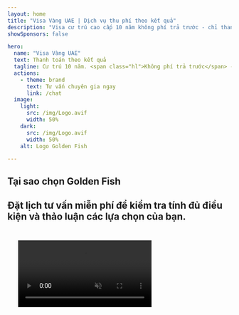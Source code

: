 ```yaml
---
layout: home
title: "Visa Vàng UAE | Dịch vụ thu phí theo kết quả"
description: "Visa cư trú cao cấp 10 năm không phí trả trước - chỉ thanh toán sau khi được phê duyệt. Quản lý hồ sơ toàn diện với tỷ lệ thành công 98%. Dịch vụ gia hạn miễn phí, chỉ phí chính phủ."
showSponsors: false

hero:
  name: "Visa Vàng UAE"
  text: Thanh toán theo kết quả
  tagline: Cư trú 10 năm. <span class="hl">Không phí trả trước</span> - chỉ thanh toán sau khi được phê duyệt. Tỷ lệ thành công 98%.
  actions:
    - theme: brand
      text: Tư vấn chuyên gia ngay
      link: /chat
  image:
    light:
      src: /img/Logo.avif
      width: 50%
    dark:
      src: /img/Logo.avif
      width: 50%
    alt: Logo Golden Fish

---
```


<FeatureCards :features="[
  {
    title: 'Lợi ích Visa Vàng UAE',
    items: [
      'Hiệu lực 10 năm với tùy chọn gia hạn khi duy trì các điều kiện đủ điều kiện',
      '**Không cần nhập cảnh UAE mỗi 6 tháng**',
      'Được phép sở hữu 100% doanh nghiệp',
      'Bảo lãnh thành viên gia đình và nhân viên gia đình không giới hạn',
      'Bảo lãnh con cái đến 25 tuổi',
      'Bao gồm bảo lãnh cha mẹ',
      'Không cần nhà bảo lãnh hoặc chủ lao động'
    ],
    linkText: 'Tìm hiểu thêm',
    link: '../../company-registration/golden-visa#key-benefits-of-the-uae-golden-visa',
    icon: {
      light: '/img/iStock-1785818081.avif',
      dark: '/img/iStock-1203821481.avif',
      alt: 'Dịch vụ Visa',
      width: '100%'
    }
  },
  {
    title: 'Cách nhận Visa Vàng UAE',
    // details: 'Chọn con đường đủ điều kiện của bạn:',
    items: [
      'Đầu tư 2 triệu AED vào bất động sản UAE',
      'Gửi 2 triệu AED vào quỹ đầu tư UAE',
      'Doanh nghiệp với vốn 2 triệu AED',
      'Đóng góp FTA hàng năm 250K AED',
      'Chuyên gia có kỹ năng',
      'Thiên tài tài năng'
    ],
    linkText: 'Tìm hiểu thêm',
    link: '../../company-registration/golden-visa#uae-golden-visa-eligibility-and-requirements',
    icon: {
      light: '/img/iStock-1333000394.avif',
      dark: '/img/iStock-584576538.avif',
      alt: 'Dịch vụ Visa',
      width: '10%'
    }
  },
  {
    title: 'Quy trình Visa Vàng',
    bullet: '✓',
    items: [
      'Đánh giá điều kiện ban đầu',
      'Chuẩn bị và xác minh tài liệu',
      'Khám y tế và sinh trắc học',
      'Nộp hồ sơ và xử lý đơn',
      'Cấp Emirates ID và visa',
      'Bảo lãnh visa gia đình (tùy chọn)'
    ],
    linkText: 'Tìm hiểu thêm',
    link: '../../company-registration/golden-visa#uae-golden-visa-application-process',
    icon: {
      light: '/img/ILONMASKID.webp',
      dark: '/img/ILONMASKID.webp',
      alt: 'Dịch vụ Visa',
      width: '100%'
    }
  }
]" />

## Tại sao chọn Golden Fish

<BenefitsList :features="[
  {
    icon: '🏢',
    title: 'Chuyên môn địa phương UAE',
    text: 'Các chuyên gia tận tâm tại Dubai cung cấp hướng dẫn chuyên nghiệp qua từng bước của quy trình.'
  },
  {
    icon: '📊',
    title: 'Tỷ lệ thành công đã được chứng minh',
    text: 'Tỷ lệ phê duyệt trên 90% với hàng trăm visa, tài khoản ngân hàng và đăng ký công ty được cấp thông qua dịch vụ xử lý cao cấp của chúng tôi.'
  },
  {
    icon: '💸',
    title: '**Phí dựa trên thành công**',
    text: '[Chỉ thanh toán sau khi được phê duyệt](/uae-business/benefits/success-based-fees). Hoàn toàn minh bạch không có chi phí ẩn.'
  },
]" />

## Đặt lịch tư vấn miễn phí để kiểm tra tính đủ điều kiện và thảo luận các lựa chọn của bạn.

<video  autoplay muted playsinline style="padding: 24px" >
  <source src="/img/iStock-2185912341.mp4" type="video/mp4">
</video>

<ContactForm buttonText="Nói chuyện với chuyên gia" />

<!-- <ImageGrid :images="[
  { src: '/img/ILONMASKID.webp', href: './immigration.md', alt: 'Nhập cư UAE' },
  { src: '/img/ILONMASKID.webp', href: './immigration.md', alt: 'Nhập cư UAE' },
]"/> -->